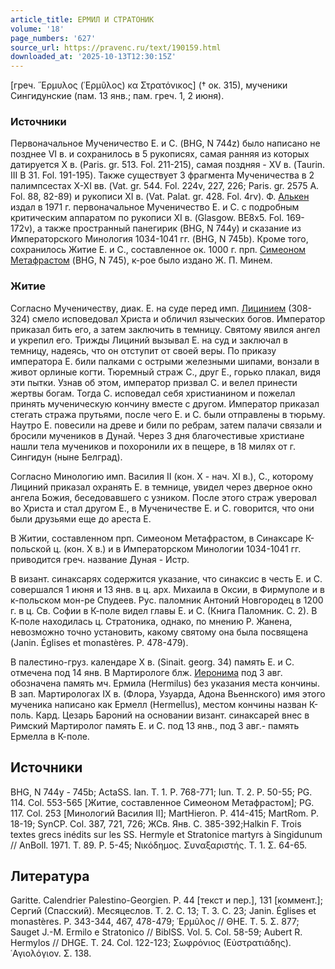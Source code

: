 ```yaml
---
article_title: ЕРМИЛ И СТРАТОНИК
volume: '18'
page_numbers: '627'
source_url: https://pravenc.ru/text/190159.html
downloaded_at: '2025-10-13T12:30:15Z'
---
```


[греч. ῞Ερμυλος (῾Ερμῦλος) κα Στρατόνικος] († ок. 315), мученики Сингидунские (пам. 13 янв.; пам. греч. 1, 2 июня).

### Источники

Первоначальное Мученичество Е. и С. (BHG, N 744z) было написано не позднее VI в. и сохранилось в 5 рукописях, самая ранняя из которых датируется X в. (Paris. gr. 513. Fol. 211-215), самая поздняя - XV в. (Taurin. III B 31. Fol. 191-195). Также существует 3 фрагмента Мученичества в 2 палимпсестах X-XI вв. (Vat. gr. 544. Fol. 224v, 227, 226; Paris. gr. 2575 A. Fol. 88, 82-89) и рукописи XI в. (Vat. Palat. gr. 428. Fol. 4rv). Ф. [Алькен](https://pravenc.ru/text/Алькен.html) издал в 1971 г. первоначальное Мученичество Е. и С. с подробным критическим аппаратом по рукописи XI в. (Glasgow. BE8x5. Fol. 169-172v), а также пространный панегирик (BHG, N 744y) и сказание из Императорского Минология 1034-1041 гг. (BHG, N 745b). Кроме того, сохранилось Житие Е. и С., составленное ок. 1000 г. прп. [Симеоном Метафрастом](<https://pravenc.ru/text/Симеон Метафраст.html>) (BHG, N 745), к-рое было издано Ж. П. Минем.

### Житие

Согласно Мученичеству, диак. Е. на суде перед имп. [Лицинием](https://pravenc.ru/text/Лицинием.html) (308-324) смело исповедовал Христа и обличил языческих богов. Император приказал бить его, а затем заключить в темницу. Святому явился ангел и укрепил его. Трижды Лициний вызывал Е. на суд и заключал в темницу, надеясь, что он отступит от своей веры. По приказу императора Е. били палками с острыми железными шипами, вонзали в живот орлиные когти. Тюремный страж С., друг Е., горько плакал, видя эти пытки. Узнав об этом, император призвал С. и велел принести жертвы богам. Тогда С. исповедал себя христианином и пожелал принять мученическую кончину вместе с другом. Император приказал стегать стража прутьями, после чего Е. и С. были отправлены в тюрьму. Наутро Е. повесили на древе и били по ребрам, затем палачи связали и бросили мучеников в Дунай. Через 3 дня благочестивые христиане нашли тела мучеников и похоронили их в пещере, в 18 милях от г. Сингидун (ныне Белград).

Согласно Минологию имп. Василия II (кон. X - нач. XI в.), С., которому Лициний приказал охранять Е. в темнице, увидел через дверное окно ангела Божия, беседовавшего с узником. После этого страж уверовал во Христа и стал другом Е., в Мученичестве Е. и С. говорится, что они были друзьями еще до ареста Е.

В Житии, составленном прп. Симеоном Метафрастом, в Синаксаре К-польской ц. (кон. X в.) и в Императорском Минологии 1034-1041 гг. приводится греч. название Дуная - Истр.

В визант. синаксарях содержится указание, что синаксис в честь Е. и С. совершался 1 июня и 13 янв. в ц. арх. Михаила в Оксии, в Фирмуполе и в к-польском мон-ре Спудеев. Рус. паломник Антоний Новгородец в 1200 г. в ц. Св. Софии в К-поле видел главы Е. и С. (Книга Паломник. С. 2). В К-поле находилась ц. Стратоника, однако, по мнению Р. Жанена, невозможно точно установить, какому святому она была посвящена (Janin. Églises et monastères. P. 478-479).

В палестино-груз. календаре X в. (Sinait. georg. 34) память Е. и С. отмечена под 14 янв. В Мартирологе блж. [Иеронима](https://pravenc.ru/text/Иероним.html) под 3 авг. обозначена память мч. Ермила (Hermilus) без указания места кончины. В зап. Мартирологах IX в. (Флора, Узуарда, Адона Вьеннского) имя этого мученика написано как Ермелл (Hermellus), местом кончины назван К-поль. Кард. Цезарь Бароний на основании визант. синаксарей внес в Римский Мартиролог память Е. и С. под 13 янв., под 3 авг.- память Ермелла в К-поле.

## Источники

BHG, N 744y - 745b; ActaSS. Ian. T. 1. P. 768-771; Iun. T. 2. P. 50-55; PG. 114. Col. 553-565 [Житие, составленное Симеоном Метафрастом]; PG. 117. Col. 253 [Минологий Василия II]; MartHieron. P. 414-415; MartRom. P. 18-19; SynCP. Col. 387, 721, 726; ЖСв. Янв. С. 385-392;Halkin F. Trois textes grecs inédits sur les SS. Hermyle et Stratonice martyrs à Singidunum // AnBoll. 1971. T. 89. P. 5-45; Νικόδημος. Συναξαριστής. Τ. 1. Σ. 64-65.

## Литература

Garitte. Calendrier Palestino-Georgien. P. 44 [текст и пер.], 131 [коммент.]; Сергий (Спасский). Месяцеслов. Т. 2. С. 13; Т. 3. С. 23; Janin. Églises et monastères. P. 343-344, 467, 478-479; ῾Ερμῦλος // ΘΗΕ. Τ. 5. Σ. 877; Sauget J.-M. Ermilo e Stratonico // BiblSS. Vol. 5. Col. 58-59; Aubert R. Hermylos // DHGE. T. 24. Col. 122-123; Σωφρόνιος (Εὐστρατιάδης). ῾Αγιολόγιον. Σ. 138.
